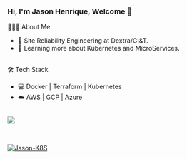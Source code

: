 ### Hi, I'm Jason Henrique, Welcome 👋 

👨🏻‍💻 About Me

- 💼 Site Reliability Engineering at Dextra/CI&T.
- 🌱 Learning more about Kubernetes and MicroServices.

##

🛠 Tech Stack

- 💻   Docker | Terraform | Kubernetes 
- ☁️    AWS | GCP | Azure


##

<div>
  <a href="https://github.com/jjasonhenrique">
  <img height"180em" src="https://github-readme-stats.vercel.app/api?username=jjasonhenrique&show_icons=true&theme=dark&count_private=true"/>
</div>

## 
 
<div style="display: inline_block"><br>
  <img align="center" alt="Jason-K8S" src="https://cdn.iconscout.com/icon/free/png-128/kubernets-283489.png">
</div>

  

